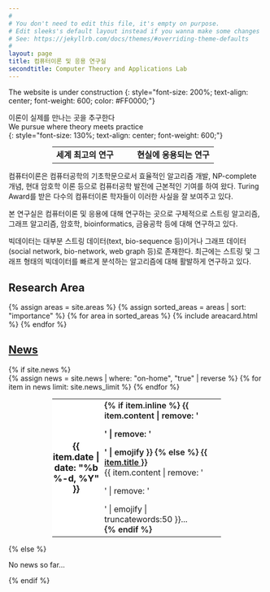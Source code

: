 ```yaml
---
#
# You don't need to edit this file, it's empty on purpose.
# Edit sleeks's default layout instead if you wanna make some changes
# See: https://jekyllrb.com/docs/themes/#overriding-theme-defaults
#
layout: page
title: 컴퓨터이론 및 응용 연구실
secondtitle: Computer Theory and Applications Lab
---
```



The website is under construction
{: style="font-size: 200%; text-align: center; font-weight: 600; color: #FF0000;"}


이론이 실제를 만나는 곳을 추구한다  
We pursue where theory meets practice  
{: style="font-size: 130%; text-align: center; font-weight: 600;"}

<style>
table, table tr, table td {
    border: none;
    font-size: 105%;
    font-weight: 600;
    width : 66%;
  margin-left: auto;
  margin-right: auto;
}
table td { width : 50%;​}
</style>

<div style="text-align:center">
<table cellspacing="0" cellpadding="0" class='center'>

<td>세계 최고의 연구</td>
<td>현실에 응용되는 연구</td>
</table>
</div>

컴퓨터이론은 컴퓨터공학의 기초학문으로서 효율적인 알고리즘 개발, NP-complete 개념, 현대 암호학 이론 등으로 컴퓨터공학 발전에 근본적인 기여를 하여 왔다. Turing Award를 받은 다수의 컴퓨터이론 학자들이 이러한 사실을 잘 보여주고 있다. 

본 연구실은 컴퓨터이론 및 응용에 대해 연구하는 곳으로 구체적으로 스트링 알고리즘, 그래프 알고리즘, 암호학, bioinformatics, 금융공학 등에 대해 연구하고 있다.

빅데이터는 대부분 스트링 데이터(text, bio-sequence 등)이거나 그래프 데이터(social network, bio-network, web graph 등)로 존재한다. 최근에는 스트링 및 그래프 형태의 빅데이터를 빠르게 분석하는 알고리즘에 대해 활발하게 연구하고 있다.

## Research Area
<div class="container">
    <div class="post-list" itemscope="" itemtype="http://schema.org/Blog">
    {% assign areas = site.areas %} 
    {% assign sorted_areas = areas | sort: "importance" %} 
    {% for area in sorted_areas %}
    {% include areacard.html %}
    {% endfor %}
    <!-- {% include pagination.html %} -->
    </div>
</div>

<style>
    table th {
        font-size:1.1rem;
        font-weight:bold;
        border: 0px;
        padding : 0px;
        width: 10%;
        background-color : #ffffff;
    }
    thead {
        border: 0px;
    }
    .summary {
      font-size: 1rem;
      font-weight: normal;
    }
</style>


<div class="news">
  <a href="/news/"><h2>News</h2></a>
  {% if site.news  %}
    <div class="table-responsive">
      <table class="table table-sm table-borderless">
      {% assign news = site.news | where: "on-home", "true" | reverse %}
      {% for item in news limit: site.news_limit %}
        <tr>
          <th scope="row">{{ item.date | date: "%b %-d, %Y" }}</th>
          <td>
            {% if item.inline %}
              {{ item.content | remove: '<p>' | remove: '</p>' | emojify }}
            {% else %}
              <a class="news-title" href="{{ item.permalink | relative_url }}">{{ item.title }}</a><br/>
              <div class="summary">
              {{ item.content | remove: '<p>' | remove: '</p>' | emojify | truncatewords:50 }}...
              </div>
            {% endif %}
          </td>
        </tr>
      {% endfor %}
      </table>
    </div>
  {% else %}
    <p>No news so far...</p>
  {% endif %}
</div>